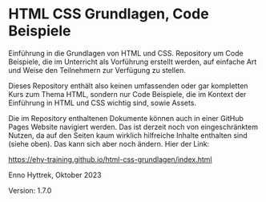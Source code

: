 # HTML CSS Grundlagen, Code Beispiele
Einführung in die Grundlagen von HTML und CSS. Repository um Code Beispiele, die im Unterricht als Vorführung erstellt werden, auf einfache Art und Weise den Teilnehmern zur Verfügung zu stellen.

Dieses Repository enthält also keinen umfassenden oder gar kompletten Kurs zum Thema HTML, sondern nur Code Beispiele, die im Kontext der Einführung in HTML und CSS wichtig sind, sowie Assets.

Die im Repository enthaltenen Dokumente können auch in einer GitHub Pages Website navigiert werden. Das ist derzeit noch von eingeschränktem Nutzen, da auf den Seiten kaum wirklich hilfreiche Inhalte enthalten sind (siehe oben). Das kann sich aber noch ändern. Hier der Link:

https://ehy-training.github.io/html-css-grundlagen/index.html

Enno Hyttrek,
Oktober 2023

Version: 1.7.0
